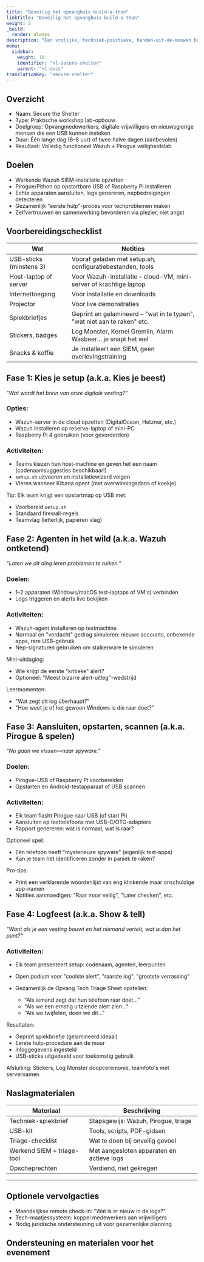 ```yaml
---
title: "Beveilig het opvanghuis build-a-thon"
linkTitle: "Beveilig het opvanghuis build-a-thon"
weight: 2
_build:
  render: always
description: "Een vrolijke, techniek-positieve, handen-uit-de-mouwen build-a-thon voor opvangmedewerkers. Geen preken, geen doemscrollen—gewoon teamwork, gadgets en gezond respect voor getemd gedoe."
menu:
  sidebar:
    weight: 10
    identifier: "nl-secure-shelter"
    parent: "nl-docs"
translationKey: "secure-shelter"
---
```


## Overzicht

* Naam: Secure the Shelter  
* Type: Praktische workshop lab-opbouw  
* Doelgroep: Opvangmedewerkers, digitale vrijwilligers en nieuwsgierige mensen die een USB kunnen insteken  
* Duur: Één lange dag (6–8 uur) of twee halve dagen (aanbevolen)  
* Resultaat: Volledig functioneel Wazuh + Pirogue veiligheidslab  

## Doelen

* Werkende Wazuh SIEM-installatie opzetten  
* Pirogue/Pithon op opstartbare USB of Raspberry Pi installeren  
* Echte apparaten aansluiten, logs genereren, nepbedreigingen detecteren  
* Gezamenlijk "eerste hulp"-proces voor techproblemen maken  
* Zelfvertrouwen en samenwerking bevorderen via plezier, niet angst  

## Voorbereidingschecklist

| Wat                     | Notities                                                                 |
|-------------------------|--------------------------------------------------------------------------|
| USB-sticks (minstens 3) | Vooraf geladen met setup.sh, configuratiebestanden, tools                |
| Host-laptop of server   | Voor Wazuh-installatie – cloud-VM, mini-server of krachtige laptop       |
| Internettoegang         | Voor installatie en downloads                                            |
| Projector               | Voor live demonstraties                                                  |
| Spiekbriefjes           | Geprint en gelamineerd – "wat in te typen", "wat niet aan te raken" etc. |
| Stickers, badges        | Log Monster, Kernel Gremlin, Alarm Wasbeer... je snapt het wel           |
| Snacks & koffie         | Je installeert een SIEM, geen overlevingstraining                        |

## Fase 1: Kies je setup (a.k.a. Kies je beest)

*"Wat wordt het brein van onze digitale vesting?"*

### Opties:

* Wazuh-server in de cloud opzetten (DigitalOcean, Hetzner, etc.)  
* Wazuh installeren op reserve-laptop of mini-PC  
* Raspberry Pi 4 gebruiken (voor gevorderden)  

### Activiteiten:

* Teams kiezen hun host-machine en geven het een naam (codenaamsuggesties beschikbaar!)  
* `setup.sh` uitvoeren en installatiewizard volgen  
* Vieren wanneer Kibana opent (met overwinningsdans of koekje)  

Tip: Elk team krijgt een opstartmap op USB met:  

* Voorbereid `setup.sh`  
* Standaard firewall-regels  
* Teamvlag (letterlijk, papieren vlag)  

## Fase 2: Agenten in het wild (a.k.a. Wazuh ontketend)

*"Laten we dit ding leren problemen te ruiken."*

### Doelen:

* 1–2 apparaten (Windows/macOS test-laptops of VM's) verbinden  
* Logs triggeren en alerts live bekijken  

### Activiteiten:

* Wazuh-agent installeren op testmachine  
* Normaal en "verdacht" gedrag simuleren: nieuwe accounts, onbekende apps, rare USB-gebruik  
* Nep-signaturen gebruiken om stalkerware te simuleren  

Mini-uitdaging:  

* Wie krijgt de eerste "kritieke" alert?  
* Optioneel: "Meest bizarre alert-uitleg"-wedstrijd  

Leermomenten:  

* "Wat zegt dit log überhaupt?"  
* "Hoe weet je of het gewoon Windows is die raar doet?"  

## Fase 3: Aansluiten, opstarten, scannen (a.k.a. Pirogue & spelen)

*"Nu gaan we vissen—naar spyware."*

### Doelen:

* Pirogue-USB of Raspberry Pi voorbereiden  
* Opstarten en Android-testapparaat of USB scannen  

### Activiteiten:

* Elk team flasht Pirogue naar USB (of start Pi)  
* Aansluiten op testtelefoons met USB-C/OTG-adapters  
* Rapport genereren: wat is normaal, wat is raar?  

Optioneel spel:  
* Eén telefoon heeft "mysterieuze spyware" (eigenlijk test-apps)  
* Kan je team het identificeren zonder in paniek te raken?  

Pro-tips:  
* Print een verklarende woordenlijst van eng klinkende maar onschuldige app-namen  
* Notities aanmoedigen: "Raar maar veilig", "Later checken", etc.  

## Fase 4: Logfeest (a.k.a. Show & tell)

*"Want als je een vesting bouwt en het niemand vertelt, wat is dan het punt?"*

### Activiteiten:

* Elk team presenteert setup: codenaam, agenten, leerpunten  
* Open podium voor "coolste alert", "raarste log", "grootste verrassing"  
* Gezamenlijk de Opvang Tech Triage Sheet opstellen:  

  * "Als iemand zegt dat hun telefoon raar doet..."  
  * "Als we een ernstig uitziende alert zien..."  
  * "Als we twijfelen, doen we dit..."  

Resultaten:  

* Geprint spiekbriefje (gelamineerd ideaal)  
* Eerste hulp-procedure aan de muur  
* Inloggegevens ingesteld  
* USB-sticks uitgedeeld voor toekomstig gebruik  

Afsluiting: Stickers, Log Monster doopceremonie, teamfoto's met servernamen  

## Naslagmaterialen

| Materiaal                  | Beschrijving                              |
|----------------------------|-------------------------------------------|
| Techniek-spiekbrief        | Stapsgewijs: Wazuh, Pirogue, triage       |
| USB-kit                    | Tools, scripts, PDF-gidsen                |
| Triage-checklist           | Wat te doen bij onveilig gevoel           |
| Werkend SIEM + triage-tool | Met aangesloten apparaten en actieve logs |
| Opscheprechten             | Verdiend, niet gekregen                   |

---

## Optionele vervolgacties

* Maandelijkse remote check-in: "Wat is er nieuw in de logs?"  
* Tech-maatjessysteem: koppel medewerkers aan vrijwilligers  
* Nodig juridische ondersteuning uit voor gezamenlijke planning  

## Ondersteuning en materialen voor het evenement